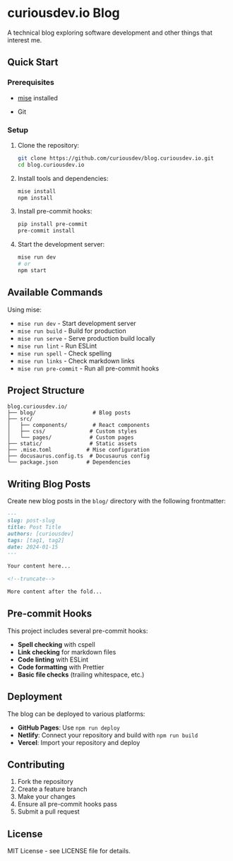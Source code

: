 # curiousdev.io Blog

A technical blog exploring software development and other things that interest me.

## Quick Start

### Prerequisites

- [mise](https://mise.jdx.dev/) installed

- Git

### Setup

1. Clone the repository:
   ```bash
   git clone https://github.com/curiousdev/blog.curiousdev.io.git
   cd blog.curiousdev.io
   ```

2. Install tools and dependencies:
   ```bash
   mise install
   npm install
   ```

3. Install pre-commit hooks:
   ```bash
   pip install pre-commit
   pre-commit install
   ```

4. Start the development server:
   ```bash
   mise run dev
   # or
   npm start
   ```

## Available Commands

Using mise:
- `mise run dev` - Start development server
- `mise run build` - Build for production
- `mise run serve` - Serve production build locally
- `mise run lint` - Run ESLint
- `mise run spell` - Check spelling
- `mise run links` - Check markdown links
- `mise run pre-commit` - Run all pre-commit hooks

## Project Structure

```
blog.curiousdev.io/
├── blog/                  # Blog posts
├── src/
│   ├── components/        # React components
│   ├── css/              # Custom styles
│   └── pages/            # Custom pages
├── static/               # Static assets
├── .mise.toml           # Mise configuration
├── docusaurus.config.ts  # Docusaurus config
└── package.json         # Dependencies
```

## Writing Blog Posts

Create new blog posts in the `blog/` directory with the following frontmatter:

```markdown
---
slug: post-slug
title: Post Title
authors: [curiousdev]
tags: [tag1, tag2]
date: 2024-01-15
---

Your content here...

<!--truncate-->

More content after the fold...
```

## Pre-commit Hooks

This project includes several pre-commit hooks:
- **Spell checking** with cspell
- **Link checking** for markdown files
- **Code linting** with ESLint
- **Code formatting** with Prettier
- **Basic file checks** (trailing whitespace, etc.)

## Deployment

The blog can be deployed to various platforms:
- **GitHub Pages**: Use `npm run deploy`
- **Netlify**: Connect your repository and build with `npm run build`
- **Vercel**: Import your repository and deploy

## Contributing

1. Fork the repository
2. Create a feature branch
3. Make your changes
4. Ensure all pre-commit hooks pass
5. Submit a pull request

## License

MIT License - see LICENSE file for details.
